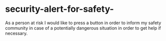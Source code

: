 # security-alert-for-safety-
As a person at risk I would like to press a button in order to inform my safety community in case of a potentially dangerous situation in order to get help if necessary.

